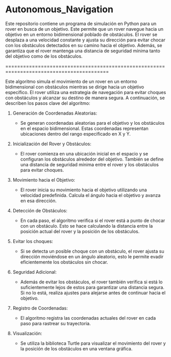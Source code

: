 # Autonomous_Navigation
Este repositorio contiene un programa de simulación en Python para un rover en busca de un objetivo. Este permite que un rover navegue hacia un objetivo en un entorno bidimensional poblado de obstáculos. El rover se desplaza a una velocidad constante y ajusta su dirección para evitar chocar con los obstáculos detectados en su camino hacia el objetivo. Además, se garantiza que el rover mantenga una distancia de seguridad mínima tanto del objetivo como de los obstáculos.

=========================================================================================

Este algoritmo simula el movimiento de un rover en un entorno bidimensional con obstáculos mientras se dirige hacia un objetivo específico. El rover utiliza una estrategia de navegación para evitar choques con obstáculos y alcanzar su destino de manera segura. A continuación, se describen los pasos clave del algoritmo:

1. Generación de Coordenadas Aleatorias:

   - Se generan coordenadas aleatorias para el objetivo y los obstáculos en el espacio bidimensional. Estas coordenadas representan ubicaciones dentro del rango especificado en X y Y.

2. Inicialización del Rover y Obstáculos:

   - El rover comienza en una ubicación inicial en el espacio y se configuran los obstáculos alrededor del objetivo. También se define una distancia de seguridad mínima entre el rover y los obstáculos para evitar choques.

3. Movimiento hacia el Objetivo:

   - El rover inicia su movimiento hacia el objetivo utilizando una velocidad predefinida. Calcula el ángulo hacia el objetivo y avanza en esa dirección.

4. Detección de Obstáculos:

   - En cada paso, el algoritmo verifica si el rover está a punto de chocar con un obstáculo. Esto se hace calculando la distancia entre la posición actual del rover y la posición de los obstáculos.

5. Evitar los choques:

   - Si se detecta un posible choque con un obstáculo, el rover ajusta su dirección moviéndose en un ángulo aleatorio, esto le permite evadir eficientemente los obstáculos sin chocar.

6. Seguridad Adicional:

   - Además de evitar los obstáculos, el rover también verifica si está lo suficientemente lejos de estos para garantizar una distancia segura. Si no lo está, realiza ajustes para alejarse antes de continuar hacia el objetivo.

7. Registro de Coordenadas:

   - El algoritmo registra las coordenadas actuales del rover en cada paso para rastrear su trayectoria.

8. Visualización:

   - Se utiliza la biblioteca Turtle para visualizar el movimiento del rover y la posición de los obstáculos en una ventana gráfica.
